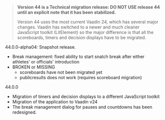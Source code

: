 > **Version 44 is a Technical migration release: DO NOT USE release 44 until an explicit note that it has been stabilized.**
>
> Version 44 uses the most current Vaadin 24, which has several major changes.  Vaadin has switched to a newer and much cleaner JavaScript toolkit (LitElement) so the major difference is that all the scoreboards, timers and decision displays have to be migrated.

44.0.0-alpha04: Snapshot release.

- Break management: fixed ability to start snatch break after either athletes' or officials' introduction
- BROKEN or MISSING
  - scoreboards have not been migrated yet
  - publicresults does not work (requires scoreboard migration)

44.0.0

- Migration of timers and decision displays to a different JavaScript toolkit
- Migration of the application to Vaadin v24
- The break management dialog for pauses and countdowns has been redesigned.
